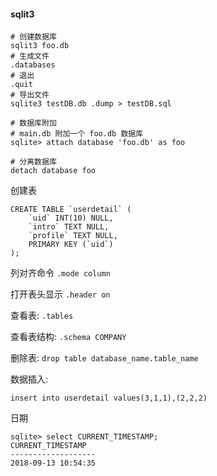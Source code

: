 #### sqlit3

    # 创建数据库
    sqlit3 foo.db
    # 生成文件
    .databases
    # 退出
    .quit
    # 导出文件
    sqlite3 testDB.db .dump > testDB.sql

    # 数据库附加
    # main.db 附加一个 foo.db 数据库
    sqlite> attach database 'foo.db' as foo
    
    # 分离数据库
    detach database foo
    
创建表

    CREATE TABLE `userdetail` (
    	`uid` INT(10) NULL,
    	`intro` TEXT NULL,
    	`profile` TEXT NULL,
    	PRIMARY KEY (`uid`)
    );

列对齐命令 `.mode column`

打开表头显示 `.header on`

查看表: `.tables`

查看表结构: `.schema COMPANY`

删除表: `drop table database_name.table_name`

数据插入:
    
    insert into userdetail values(3,1,1),(2,2,2)

日期
    
    sqlite> select CURRENT_TIMESTAMP;
    CURRENT_TIMESTAMP  
    -------------------
    2018-09-13 10:54:35
    